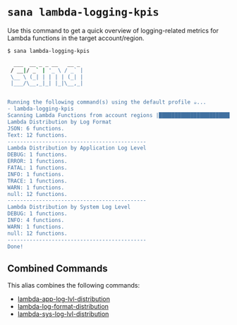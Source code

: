 # `sana lambda-logging-kpis`

Use this command to get a quick overview of logging-related metrics for Lambda functions in the target account/region.

```sh
$ sana lambda-logging-kpis

  ___  __ _ _ __   __ _
 / __|/ _` | '_ \ / _` |
 \__ \ (_| | | | | (_| |
 |___/\__,_|_| |_|\__,_|


Running the following command(s) using the default profile ☕...
- lambda-logging-kpis
Scanning Lambda Functions from account regions |████████████████████████████████████████| 100% | ETA: 0s | 17/17
Lambda Distribution by Log Format
JSON: 6 functions.
Text: 12 functions.
--------------------------------------------
Lambda Distribution by Application Log Level
DEBUG: 1 functions.
ERROR: 1 functions.
FATAL: 1 functions.
INFO: 1 functions.
TRACE: 1 functions.
WARN: 1 functions.
null: 12 functions.
--------------------------------------------
Lambda Distribution by System Log Level
DEBUG: 1 functions.
INFO: 4 functions.
WARN: 1 functions.
null: 12 functions.
--------------------------------------------
Done!
```

## Combined Commands

This alias combines the following commands:

- [lambda-app-log-lvl-distribution](/lambda/distribution/lambda-app-log-lvl-distribution)
- [lambda-log-format-distribution](/lambda/distribution/lambda-log-format-distribution)
- [lambda-sys-log-lvl-distribution](/lambda/distribution/lambda-sys-log-lvl-distribution)
